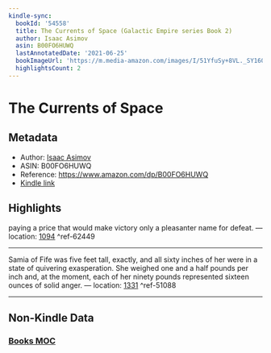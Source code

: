 ```yaml
---
kindle-sync:
  bookId: '54558'
  title: The Currents of Space (Galactic Empire series Book 2)
  author: Isaac Asimov
  asin: B00FO6HUWQ
  lastAnnotatedDate: '2021-06-25'
  bookImageUrl: 'https://m.media-amazon.com/images/I/51YfuSy+8VL._SY160.jpg'
  highlightsCount: 2
---
```

# The Currents of Space
## Metadata
* Author: [Isaac Asimov](https://www.amazon.comundefined)
* ASIN: B00FO6HUWQ
* Reference: https://www.amazon.com/dp/B00FO6HUWQ
* [Kindle link](kindle://book?action=open&asin=B00FO6HUWQ)

## Highlights
paying a price that would make victory only a pleasanter name for defeat. — location: [1094](kindle://book?action=open&asin=B00FO6HUWQ&location=1094) ^ref-62449

---
Samia of Fife was five feet tall, exactly, and all sixty inches of her were in a state of quivering exasperation. She weighed one and a half pounds per inch and, at the moment, each of her ninety pounds represented sixteen ounces of solid anger. — location: [1331](kindle://book?action=open&asin=B00FO6HUWQ&location=1331) ^ref-51088

---
## Non-Kindle Data
### [Books MOC](Books%20MOC.md)
